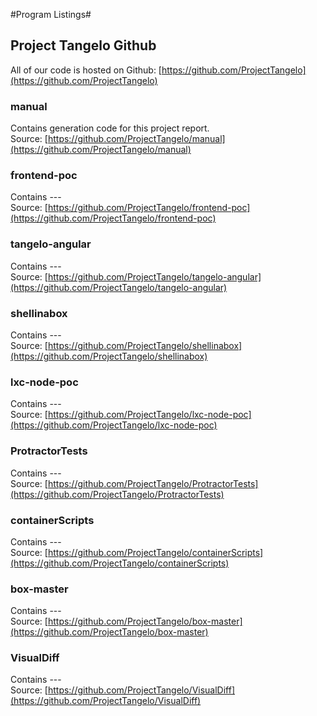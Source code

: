 #Program Listings#

<div class="break"></div>

## Project Tangelo Github

All of our code is hosted on Github: [https://github.com/ProjectTangelo](https://github.com/ProjectTangelo)

### manual

Contains generation code for this project report.  
Source: [https://github.com/ProjectTangelo/manual](https://github.com/ProjectTangelo/manual)

### frontend-poc

Contains ---  
Source: [https://github.com/ProjectTangelo/frontend-poc](https://github.com/ProjectTangelo/frontend-poc)

### tangelo-angular

Contains ---  
Source: [https://github.com/ProjectTangelo/tangelo-angular](https://github.com/ProjectTangelo/tangelo-angular)

### shellinabox

Contains ---  
Source: [https://github.com/ProjectTangelo/shellinabox](https://github.com/ProjectTangelo/shellinabox)

### lxc-node-poc

Contains ---  
Source: [https://github.com/ProjectTangelo/lxc-node-poc](https://github.com/ProjectTangelo/lxc-node-poc)

### ProtractorTests

Contains ---  
Source: [https://github.com/ProjectTangelo/ProtractorTests](https://github.com/ProjectTangelo/ProtractorTests)

### containerScripts

Contains ---  
Source: [https://github.com/ProjectTangelo/containerScripts](https://github.com/ProjectTangelo/containerScripts)

### box-master

Contains ---  
Source: [https://github.com/ProjectTangelo/box-master](https://github.com/ProjectTangelo/box-master)

### VisualDiff

Contains ---  
Source: [https://github.com/ProjectTangelo/VisualDiff](https://github.com/ProjectTangelo/VisualDiff)
